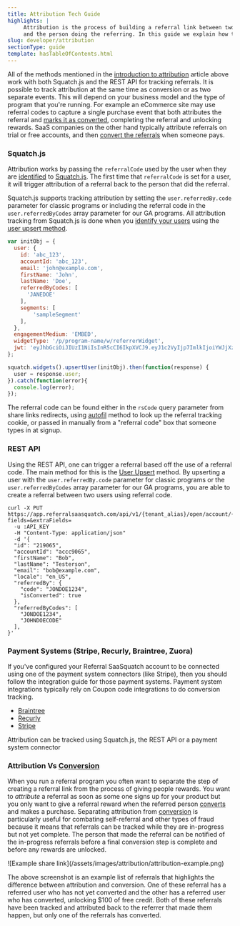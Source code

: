 ```yaml
---
title: Attribution Tech Guide
highlights: |
     Attribution is the process of building a referral link between two people; the person that was referred 
     and the person doing the referring. In this guide we explain how the available methods to track attribution.
slug: developer/attribution
sectionType: guide
template: hasTableOfContents.html
---
```



All of the methods mentioned in the [introduction to attribution](/topics/attribution) article above work with both Squatch.js and the REST API for tracking referrals. It is possible to track attribution at the same time as conversion or as
two separate events. This will depend on your business model and the type of program that you're running. For example an eCommerce site may use referral codes to capture a single
purchase event that both attributes the referral and [marks it as converted](/topics/conversion), completing the referral and unlocking rewards. SaaS companies on the other hand typically attribute referrals on trial or free accounts, and then [convert the referrals](/topics/conversion) when someone pays.


### Squatch.js

Attribution works by passing the `referralCode` used by the user when they are [identified](/topics/identification) to [Squatch.js](/developer/squatchjs/v2/reference#upsertusert). The first time that `referralCode` is set for a user, it will trigger attribution of a referral back to the person that did the referral.

Squatch.js supports tracking attribution by setting the `user.referredBy.code` parameter for classic programs or including the referral code in the `user.referredByCodes` array parameter for our GA programs. All attribution tracking from Squatch.js is done when you [identify your users](/topics/identification) using the [user upsert method](/developer/squatchjs/v2/reference#upsertuser).

```js
var initObj = {
  user: {                               
    id: 'abc_123',                      
    accountId: 'abc_123',       
    email: 'john@example.com',                
    firstName: 'John',       
    lastName: 'Doe',
    referredByCodes: [
      'JANEDOE'
    ],
    segments: [
        'sampleSegment'
    ],
  },
  engagementMedium: 'EMBED',
  widgetType: '/p/program-name/w/referrerWidget',
  jwt: 'eyJhbGciOiJIUzI1NiIsInR5cCI6IkpXVCJ9.eyJ1c2VyIjp7ImlkIjoiYWJjXzEyMyIsImFjY291bnRJZCI6ImFiY18xMjMiLCJlbWFpbCI6ImpvaG5AZXhhbXBsZS5jb20iLCJmaXJzdE5hbWUiOiJKb2huIiwibGFzdE5hbWUiOiJEb2UiLCJsb2NhbGUiOiJlbl9VUyIsInJlZmVycmVkQnlDb2RlcyI6WyJKQU5FRE9FIl19fQ.mlBQG0iaZuheMp4W4SmvmIMz7IiGWMpCzBQrABLLJgA'
};

squatch.widgets().upsertUser(initObj).then(function(response) {
  user = response.user;
}).catch(function(error){
  console.log(error);
}); 
```

The referral code can be found either in the `rsCode` query parameter from share links redirects, using [autofil](/developer/squatchjs/v2/reference#autofill) method to look up the referral tracking cookie, or passed in manually from a "referral code" box that someone types in at signup.


### REST API
 
Using the REST API, one can trigger a referral based off the use of a referral code. The main method for this is the [User Upsert](/api/methods#open_user_upsert) method. By upserting a user with the `user.referredBy.code` parameter for classic programs or the `user.referredByCodes` array parameter for our GA programs, you are able to create a referral between two users using referral code.

```curl
curl -X PUT https://app.referralsaasquatch.com/api/v1/{tenant_alias}/open/account/{accountId}/user/{userId}?fields=&extraFields= 
  -u :API_KEY 
  -H "Content-Type: application/json" 
  -d '{
  "id": "219065",
  "accountId": "accc9065",
  "firstName": "Bob",
  "lastName": "Testerson",
  "email": "bob@example.com",
  "locale": "en_US",
  "referredBy": {
    "code": "JONDOE1234",
    "isConverted": true
  },
  "referredByCodes": [
    "JONDOE1234",
    "JOHNDOECODE"
  ],
}'
```


### Payment Systems (Stripe, Recurly, Braintree, Zuora)

If you've configured your Referral SaaSquatch account to be connected using one of the payment system connectors (like Stripe), then you should follow the integration guide for 
those payment systems. Payment system integrations typically rely on Coupon code integrations to do conversion tracking.

 - [Braintree](/developer/braintree)
 - [Recurly](/developer/recurly)
 - [Stripe](/developer/stripe)


<div class="bs-callout bs-callout-default">
  Attribution can be tracked using Squatch.js, the REST API or a payment system connector
</div>


### Attribution Vs [Conversion](/topics/conversion)

When you run a referral program you often want to separate the step of creating a referral link from the process of giving people rewards. 
You want to *attribute* a referral as soon as some one signs up for your product
but you only want to give a referral reward when the referred person [converts](/topics/conversion) and makes a purchase. 
Separating attribution from [conversion](/topics/conversion) is particularly useful for combating self-referral and 
other types of fraud because it means that referrals can be tracked while they are in-progress but not yet complete. The person that made the referral can be notified of the in-progress referrals before a final conversion step is complete and before any rewards are unlocked.

<div class="text-center">![Example share link](/assets/images/attribution/attribution-example.png)</div>

The above screenshot is an example list of referrals that highlights the difference between attribution and conversion. One of these referral has a referred user who has not yet converted and the other has a referred user who has converted, unlocking $100 of free credit. Both of these referrals have been tracked and attributed back to the referrer that made them happen, but only one of the referrals has converted.
